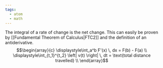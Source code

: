 ```yaml
---
tags:
  - atom
  - math
---
```

The integral of a rate of change is the net change. This can easily be proven by [[Fundamental Theorem of Calculus|FTC2]] and the definition of an antiderivative.
$$\begin{array}{c}
\displaystyle\int_a^b F'(x) \, dx = F(b) - F(a) \\
\displaystyle\int_{t_1}^{t_2} \left| v(t) \right| \, dt = \text{total distance travelled} \\
\end{array}$$
